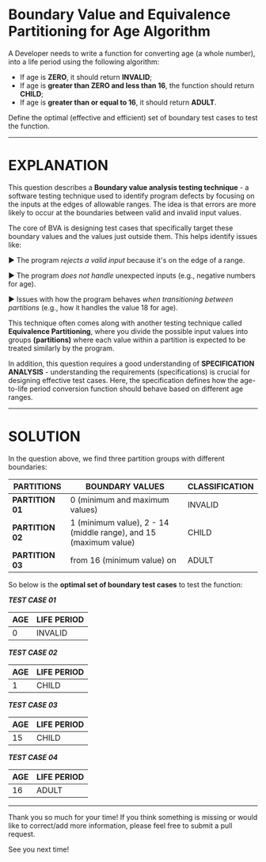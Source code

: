 # Boundary Value and Equivalence Partitioning for Age Algorithm

A Developer needs to write a function for converting age (a whole number), into a life period using the following algorithm:

- If age is **ZERO**, it should return **INVALID**;
- If age is **greater than ZERO and less than 16**, the function should return **CHILD**;
- If age is **greater than or equal to 16**, it should return **ADULT**.

Define the optimal (effective and efficient) set of boundary test cases to test the function.

---------
# EXPLANATION

This question describes a **Boundary value analysis testing technique** - a software testing technique used to identify program defects by focusing on the inputs at the edges of allowable ranges. The idea is that errors are more likely to occur at the boundaries between valid and invalid input values.

The core of BVA is designing test cases that specifically target these boundary values and the values just outside them. This helps identify issues like:

▶️ The program _rejects a valid input_ because it's on the edge of a range.

▶️ The program _does not handle_ unexpected inputs (e.g., negative numbers for age).

▶️ Issues with how the program behaves _when transitioning between partitions_ (e.g., how it handles the value 18 for age).

This technique often comes along with another testing technique called **Equivalence Partitioning**, where you divide the possible input values into groups **(partitions)** where each value within a partition is expected to be treated similarly by the program.

In addition, this question requires a good understanding of **SPECIFICATION ANALYSIS** - understanding the requirements (specifications) is crucial for designing effective test cases. Here, the specification defines how the age-to-life period conversion function should behave based on different age ranges.
 
------------

# SOLUTION

In the question above, we find three partition groups with different boundaries:

| PARTITIONS | BOUNDARY VALUES | CLASSIFICATION |
|---------|-----------|-|
| **PARTITION 01** | 0 (minimum and maximum values) |INVALID |
| **PARTITION 02** | 1 (minimum value), 2 - 14 (middle range), and 15 (maximum value) | CHILD |
| **PARTITION 03** | from 16 (minimum value) on | ADULT |

So below is the **optimal set of boundary test cases** to test the function:

**_TEST CASE 01_**

| AGE | LIFE PERIOD |
|---|----------|
| 0 | INVALID |

**_TEST CASE 02_**

| AGE | LIFE PERIOD |
|---|----------|
| 1 | CHILD |

**_TEST CASE 03_**

| AGE | LIFE PERIOD |
|---|----------|
| 15 | CHILD |

**_TEST CASE 04_**

| AGE | LIFE PERIOD |
|---|----------|
| 16 | ADULT |

------------

Thank you so much for your time! If you think something is missing or would like to correct/add more information, please feel free to submit a pull request.

See you next time!
